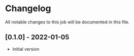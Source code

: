 # Changelog
All notable changes to this job will be documented in this file.

## [0.1.0] - 2022-01-05
* Initial version
